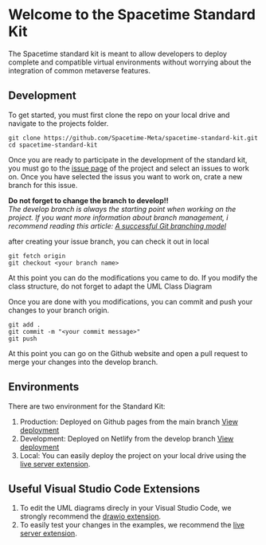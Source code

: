 # Welcome to the Spacetime Standard Kit

The Spacetime standard kit is meant to allow developers to deploy complete and compatible virtual environments without worrying about the integration of common metaverse features.

## Development

To get started, you must first clone the repo on your local drive and navigate to the projects folder.
```
git clone https://github.com/Spacetime-Meta/spacetime-standard-kit.git
cd spacetime-standard-kit
```

Once you are ready to participate in the development of the standard kit, you must go to the [issue page](https://github.com/Spacetime-Meta/spacetime-standard-kit/issues) of the project and select an issues to work on. Once you have selected the issus you want to work on, crate a new branch for this issue. 

**Do not forget to change the branch to develop!!**  
*The develop branch is always the starting point when working on the project. If you want more information about branch management, i recommend reading this article: [A successful Git branching model](https://nvie.com/posts/a-successful-git-branching-model/)*

after creating your issue branch, you can check it out in local
```
git fetch origin
git checkout <your branch name>
```

At this point you can do the modifications you came to do. If you modify the class structure, do not forget to adapt the UML Class Diagram

Once you are done with you modifications, you can commit and push your changes to your branch origin.
```
git add .
git commit -m "<your commit message>"
git push
```

At this point you can go on the Github website and open a pull request to merge your changes into the develop branch.
 
## Environments
There are two environment for the Standard Kit:
1. Production: Deployed on Github pages from the main branch [View deployment](https://spacetime-meta.github.io/spacetime-standard-kit/)
2. Development: Deployed on Netlify from the develop branch [View deployment](https://stdkit-dev.netlify.app/)
3. Local: You can easily deploy the project on your local drive using the [live server extension](https://marketplace.visualstudio.com/items?itemName=ritwickdey.LiveServer).


## Useful Visual Studio Code Extensions
1. To edit the UML diagrams direcly in your Visual Studio Code, we strongly recommend the [drawio extension](https://marketplace.visualstudio.com/items?itemName=hediet.vscode-drawio).
2. To easily test your changes in the examples, we recommend the [live server extension](https://marketplace.visualstudio.com/items?itemName=ritwickdey.LiveServer).
